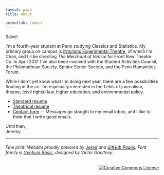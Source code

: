 ```yaml
---
layout: page
title: About

permalink: /about
---
```


Salve!

I'm a fourth-year student at Penn studying Classics and Statistics. My primary group on campus is [iNtuitons Experimental Theatre](http://www.intuitons.org), of which I'm  Chair, and I'll be directing *The Merchant of Venice* for Front Row Theatre Co. in April 2017. I've also been involved with the Student Activities Council, the Philomathean Society, Sphinx Senior Society, and the Penn Humanities Forum.

While I don't yet know what I'm doing next year, there are a few possibilities floating in the air. I'm especially interested in the fields of journalism, theatre, (civil rights) law, higher education, and environmental policy.

* [Standard resume](/resume.pdf)
* [Theatrical resume](/theatrical_resume.pdf)
* [Contact form](/contact/form) -- Messages go straight to my email inbox, and I like to think that I write good emails.

Until then,<br>
Jeremy

-----------------------

###### _Fine print:_ Website proudly powered by [Jekyll](https://jekyllrb.com/) and [GitHub Pages](https://pages.github.com/). Font family is [Gentium Basic](https://fonts.google.com/specimen/Gentium+Basic), designed by Victor Gaultney.

<div align="right" class="footer-license">
  <a rel="license" href="http://creativecommons.org/licenses/by-sa/4.0/">
    <img title="This work by Jeremy T. Cohen is licensed under a&#013;Creative Commons Attribution-ShareAlike 4.0&#013;International License."
    alt="Creative Commons License" style="border-width:0" src="https://i.creativecommons.org/l/by-sa/4.0/88x31.png" /></a>
